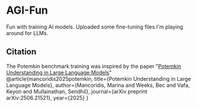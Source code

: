 # AGI-Fun
Fun with training AI models. Uploaded some fine-tuning files I'm playing around for LLMs.


## Citation
The Potemkin benchmark training was inspired by the paper "[Potemkin Understanding in Large Language Models](https://arxiv.org/abs/2506.21521)"
@article{mancoridis2025potemkin,
  title={Potemkin Understanding in Large Language Models},
  author={Mancoridis, Marina and Weeks, Bec and Vafa, Keyon and Mullainathan, Sendhil},
  journal={arXiv preprint arXiv:2506.21521},
  year={2025}
}
